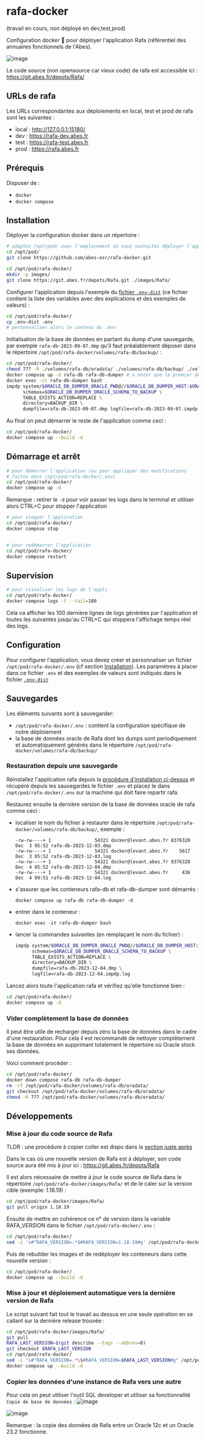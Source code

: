 # rafa-docker

(travail en cours, non déployé en dev,test,prod)

Configuration docker 🐳 pour déployer l'application Rafa (référentiel des annuaires fonctionnels de l'Abes).

![image](https://github.com/abes-esr/rafa-docker/assets/328244/1bf18055-d992-4da7-b922-57856261e104)


Le code source (non opensource car vieux code) de rafa est accessible ici :  
https://git.abes.fr/depots/Rafa/


## URLs de rafa

Les URLs correspondantes aux déploiements en local, test et prod de rafa sont les suivantes :

- local : http://127.0.0.1:15180/
- dev : https://rafa-dev.abes.fr
- test : https://rafa-test.abes.fr
- prod : https://rafa.abes.fr

## Prérequis

Disposer de :
- ``docker``
- ``docker compose``

## Installation

Déployer la configuration docker dans un répertoire :
```bash
# adaptez /opt/pod/ avec l'emplacement où vous souhaitez déployer l'application
cd /opt/pod/
git clone https://github.com/abes-esr/rafa-docker.git

cd /opt/pod/rafa-docker/
mkdir -p images/
git clone https://git.abes.fr/depots/Rafa.git ./images/Rafa/
```

Configurer l'application depuis l'exemple du [fichier ``.env-dist``](./.env-dist) (ce fichier contient la liste des variables avec des explications et des exemples de valeurs) :
```bash
cd /opt/pod/rafa-docker/
cp .env-dist .env
# personnaliser alors le contenu du .env
```

Initialisation de la base de données en partant du dump d'une sauvegarde, par exemple `rafa-db-2023-09-07.dmp` qu'il faut préalablement déposer dans le répertoire `/opt/pod/rafa-docker/volumes/rafa-db/backup/` :
```bash
cd /opt/pod/rafa-docker/
chmod 777 -R ./volumes/rafa-db/oradata/ ./volumes/rafa-db/backup/ ./volumes/rafa-db/setup-scripts/
docker compose up -d rafa-db rafa-db-dumper # a noter que le premier démarrage peut prendre jusque à 10 minutes
docker exec -it rafa-db-dumper bash
impdp system/$ORACLE_DB_DUMPER_ORACLE_PWD@//$ORACLE_DB_DUMPER_HOST:$ORACLE_DB_DUMPER_PORT/FREE \
      schemas=$ORACLE_DB_DUMPER_ORACLE_SCHEMA_TO_BACKUP \
      TABLE_EXISTS_ACTION=REPLACE \
      directory=BACKUP_DIR \
      dumpfile=rafa-db-2023-09-07.dmp logfile=rafa-db-2023-09-07.impdp.log
```

Au final on peut démarrer le reste de l'application comme ceci :
```bash
cd /opt/pod/rafa-docker/
docker compose up --build -d
```

## Démarrage et arrêt

```bash
# pour démarrer l'application (ou pour appliquer des modifications 
# faites dans /opt/pod/rafa-docker/.env)
cd /opt/pod/rafa-docker/
docker compose up -d
```

Remarque : retirer le ``-d`` pour voir passer les logs dans le terminal et utiliser alors CTRL+C pour stopper l'application

```bash
# pour stopper l'application
cd /opt/pod/rafa-docker/
docker compose stop


# pour redémarrer l'application
cd /opt/pod/rafa-docker/
docker compose restart
```

## Supervision

```bash
# pour visualiser les logs de l'appli
cd /opt/pod/rafa-docker/
docker compose logs -f --tail=100
```

Cela va afficher les 100 dernière lignes de logs générées par l'application et toutes les suivantes jusqu'au CTRL+C qui stoppera l'affichage temps réel des logs.


## Configuration

Pour configurer l'application, vous devez créer et personnaliser un fichier ``/opt/pod/rafa-docker/.env`` (cf section [Installation](#installation)). Les paramètres à placer dans ce fichier ``.env`` et des exemples de valeurs sont indiqués dans le fichier [``.env-dist``](https://github.com/abes-esr/rafa-docker/blob/develop/.env-dist)

## Sauvegardes

Les éléments suivants sont à sauvegarder:
- ``/opt/pod/rafa-docker/.env`` : contient la configuration spécifique de notre déploiement
- la base de données oracle de Rafa dont les dumps sont periodiquement et automatiquement générés dans le répertoire ``/opt/pod/rafa-docker/volumes/rafa-db/backup/``

### Restauration depuis une sauvegarde

Réinstallez l'application rafa depuis la [procédure d'installation ci-dessus](#installation) et récupéré depuis les sauvegardes le fichier ``.env`` et placez le dans ``/opt/pod/rafa-docker/.env`` sur la machine qui doit faire repartir rafa.

Restaurez ensuite la dernière version de la base de données oracle de rafa comme ceci :
- localiser le nom du fichier à restaurer dans le répertoire `/opt/pod/rafa-docker/volumes/rafa-db/backup/`, exemple :
  ```
  -rw-rw----+ 1                54321 docker@levant.abes.fr 8376320 Dec  3 05:52 rafa-db-2023-12-03.dmp
  -rw-rw----+ 1                54321 docker@levant.abes.fr    5617 Dec  3 05:52 rafa-db-2023-12-03.log
  -rw-rw----+ 1                54321 docker@levant.abes.fr 8376320 Dec  4 05:52 rafa-db-2023-12-04.dmp
  -rw-rw----+ 1                54321 docker@levant.abes.fr     436 Dec  4 09:51 rafa-db-2023-12-04.log
  ```
- s'assurer que les conteneurs rafa-db et rafa-db-dumper sont démarrés :
  ```
  docker compose up rafa-db rafa-db-dumper -d
  ```
- entrer dans le conteneur :
  ```
  docker exec -it rafa-db-dumper bash
  ```
- lancer la commandes suivantes (en remplaçant le nom du fichier) :
  ```bash
  impdp system/$ORACLE_DB_DUMPER_ORACLE_PWD@//$ORACLE_DB_DUMPER_HOST:$ORACLE_DB_DUMPER_PORT/FREE \
        schemas=$ORACLE_DB_DUMPER_ORACLE_SCHEMA_TO_BACKUP \
        TABLE_EXISTS_ACTION=REPLACE \
        directory=BACKUP_DIR \
        dumpfile=rafa-db-2023-12-04.dmp \
        logfile=rafa-db-2023-12-04.impdp.log
  ```

Lancez alors toute l'application rafa et vérifiez qu'elle fonctionne bien :
```bash
cd /opt/pod/rafa-docker/
docker compose up -d
```

### Vider complètement la base de données

Il peut être utile de recharger depuis zéro la base de données dans le cadre d'une restauration. Pöur cela il est recommandé de nettoyer complètement la base de données en supprimant totalement le répertoire où Oracle stock ses données.

Voici comment procéder :
```bash
cd /opt/pod/rafa-docker/
docker down compose rafa-db rafa-db-dumper
rm -rf /opt/pod/rafa-docker/volumes/rafa-db/oradata/
git checkout /opt/pod/rafa-docker/volumes/rafa-db/oradata/
chmod -R 777 /opt/pod/rafa-docker/volumes/rafa-db/oradata/
```

## Développements

### Mise à jour du code source de Rafa

TLDR : une procédure à copier coller est dispo dans la [section juste après](#mise-à-jour-et-déploiement-automatique-vers-la-dernière-version-de-rafa)

Dans le cas où une nouvelle version de Rafa est à déployer, son code source aura été mis à jour ici : https://git.abes.fr/depots/Rafa

Il est alors nécessaire de mettre à jour le code source de Rafa dans le répertoire `/opt/pod/rafa-docker/images/Rafa/` et de le caler sur la version cible (exemple: 1.18.19) :
```bash
cd /opt/pod/rafa-docker/images/Rafa/
git pull origin 1.18.19
```
Ensuite de mettre en cohérence ce n° de version dans la variable RAFA_VERSION dans le fichier `/opt/pod/rafa-docker/.env` :
```bash
cd /opt/pod/rafa-docker/
sed -i 's#^RAFA_VERSION=.*$#RAFA_VERSION=1.18.19#g' /opt/pod/rafa-docker/.env
```

Puis de rebuilder les images et de redéployer les conteneurs dans cette nouvelle version :
```bash
cd /opt/pod/rafa-docker/
docker compose up --build -d
```

### Mise à jour et déploiement automatique vers la dernière version de Rafa

Le script suivant fait tout le travail au dessus en une seule opération en se callant sur la dernière release trouvée :
```bash
cd /opt/pod/rafa-docker/images/Rafa/
git pull 
RAFA_LAST_VERSION=$(git describe --tags --abbrev=0)
git checkout $RAFA_LAST_VERSION
cd /opt/pod/rafa-docker/
sed -i "s#^RAFA_VERSION=.*\$#RAFA_VERSION=$RAFA_LAST_VERSION#g" /opt/pod/rafa-docker/.env
docker compose up --build -d
```

### Copier les données d'une instance de Rafa vers une autre

Pour cela on peut utiliser l'outil SQL developer et utiliser sa fonctionnalité `Copie de base de données` : 
![image](https://github.com/abes-esr/rafa-docker/assets/328244/b2321eb7-3612-46d1-8e73-8705f5782d21)

![image](https://github.com/abes-esr/rafa-docker/assets/328244/1c7a1d60-10f3-4b6f-8506-465652997cc0)


Remarque : la copie des données de Rafa entre un Oracle 12c et un Oracle 23.2 fonctionne.

